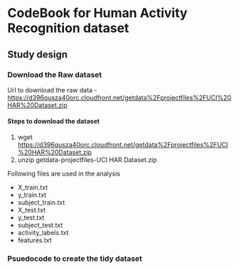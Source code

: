 # CodeBook for Human Activity Recognition dataset

## Study design

### Download the Raw dataset

Url to download the raw data - https://d396qusza40orc.cloudfront.net/getdata%2Fprojectfiles%2FUCI%20HAR%20Dataset.zip

#### Steps to download the dataset

1. wget https://d396qusza40orc.cloudfront.net/getdata%2Fprojectfiles%2FUCI%20HAR%20Dataset.zip
2. unzip getdata-projectfiles-UCI HAR Dataset.zip

Following files are used in the analysis

* X_train.txt
* y_train.txt
* subject_train.txt
* X_test.txt
* y_test.txt
* subject_test.txt
* activity_labels.txt
* features.txt


### Psuedocode to create the tidy dataset
